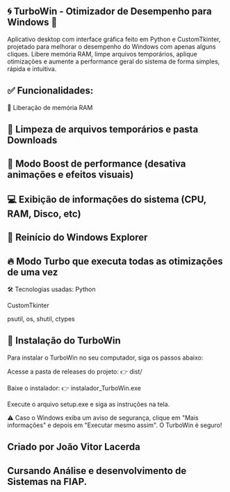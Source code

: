 ## 🌀 TurboWin - Otimizador de Desempenho para Windows 🚀
Aplicativo desktop com interface gráfica feito em Python e CustomTkinter, projetado para melhorar o desempenho do Windows com apenas alguns cliques. Libere memória RAM, limpe arquivos temporários, aplique otimizações e aumente a performance geral do sistema de forma simples, rápida e intuitiva.

## ✅ Funcionalidades:
🧠 Liberação de memória RAM

## 🧹 Limpeza de arquivos temporários e pasta Downloads

## 🚀 Modo Boost de performance (desativa animações e efeitos visuais)

## 💻 Exibição de informações do sistema (CPU, RAM, Disco, etc)

## 🔄 Reinício do Windows Explorer

## 🔥 Modo Turbo que executa todas as otimizações de uma vez

🛠️ Tecnologias usadas:
Python

CustomTkinter

psutil, os, shutil, ctypes

## 🚀 Instalação do TurboWin
Para instalar o TurboWin no seu computador, siga os passos abaixo:

Acesse a pasta de releases do projeto: 👉 dist/

Baixe o instalador: 👉 instalador_TurboWin.exe

Execute o arquivo setup.exe e siga as instruções na tela.

⚠️ Caso o Windows exiba um aviso de segurança, clique em "Mais informações" e depois em "Executar mesmo assim". O TurboWin é seguro!

## Criado por João Vitor Lacerda 
## Cursando Análise e desenvolvimento de Sistemas na FIAP.
